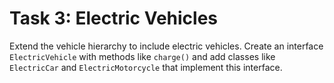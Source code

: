 # Task 3: Electric Vehicles

Extend the vehicle hierarchy to include electric vehicles. Create an interface `ElectricVehicle` with methods like `charge()` and add classes like `ElectricCar` and `ElectricMotorcycle` that implement this interface.
